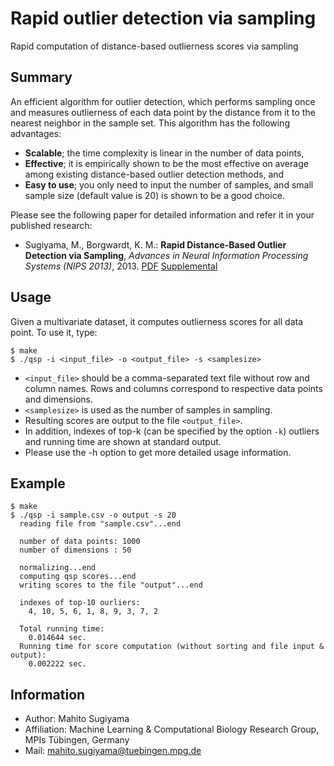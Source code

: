 Rapid outlier detection via sampling
=========================================================

Rapid computation of distance-based outlierness scores via sampling


Summary
-------

An efficient algorithm for outlier detection, which performs sampling once and measures outlierness of each data point by the distance from it to the nearest neighbor in the sample set.
This algorithm has the following advantages:

* **Scalable**; the time complexity is linear in the number of data points,
* **Effective**; it is empirically shown to be the most effective on average among existing distance-based outlier detection methods, and
* **Easy to use**; you only need to input the number of samples, and small sample size (default value is 20) is shown to be a good choice.

Please see the following paper for detailed information and refer it in your published research:

* Sugiyama, M., Borgwardt, K. M.: **Rapid Distance-Based Outlier Detection via Sampling**,
  *Advances in Neural Information Processing Systems (NIPS 2013)*, 2013.
  [PDF](http://media.nips.cc/nipsbooks/nipspapers/paper_files/nips26/296.pdf) [Supplemental](http://media.nips.cc/nipsbooks/nipspapers/paper_files/nips26/296.zip)


Usage
-----

Given a multivariate dataset, it computes outlierness scores for all data point.
To use it, type:

	$ make   
	$ ./qsp -i <input_file> -o <output_file> -s <samplesize>
	
* `<input_file>` should be a comma-separated text file without row and column names.
Rows and columns correspond to respective data points and dimensions.
* `<samplesize>` is used as the number of samples in sampling.
* Resulting scores are output to the file `<output_file>`.
* In addition, indexes of top-k (can be specified by the option `-k`) outliers and running time are shown at standard output.
* Please use the -h option to get more detailed usage information.

Example
-------

	$ make
	$ ./qsp -i sample.csv -o output -s 20
	  reading file from "sample.csv"...end
	
	  number of data points: 1000
	  number of dimensions : 50
		
	  normalizing...end
	  computing qsp scores...end
	  writing scores to the file "output"...end
	
	  indexes of top-10 ourliers:
	    4, 10, 5, 6, 1, 8, 9, 3, 7, 2
	
	  Total running time:
	    0.014644 sec.
	  Running time for score computation (without sorting and file input & output):
	    0.002222 sec.


Information
-----------

* Author: Mahito Sugiyama
* Affiliation: Machine Learning & Computational Biology Research Group, MPIs Tübingen, Germany
* Mail: mahito.sugiyama@tuebingen.mpg.de
